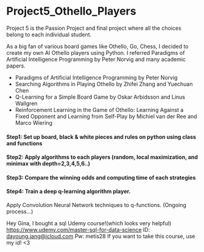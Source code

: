 # Project5_Othello_Players

Project 5 is the Passion Project and final project where all the choices belong to each individual student.

As a big fan of various board games like Othello, Go, Chess, I decided to create my own AI Othello players using Python. I referred Paradigms of Artificial Intelligence Programming by Peter Norvig and many academic papers.

* Paradigms of Artificial Intelligence Programming by Peter Norvig
* Searching Algorithms in Playing Othello by Zhifei Zhang and Yuechuan Chen
* Q-Learning for a Simple Board Game by Oskar Arbidsson and Linus Wallgren
* Reinforcement Learning in the Game of Othello: Learning Against a Fixed Opponent and Learning from Self-Play by Michiel van der Ree and Marco Wiering


#### Step1: Set up board, black & white pieces and rules on python using class and functions 

#### Step2: Apply algorithms to each players (random, local maximization, and minimax with depth=2,3,4,5,6..)

#### Step3: Compare the winning odds and computing time of each strategies 

#### Step4: Train a deep q-learning algorithm player. 
Apply Convolution Neural Network techniques to q-functions. 
(Ongoing process...) 


Hey Gina,
I bought a sql Udemy course!(which looks very helpful)
https://www.udemy.com/master-sql-for-data-science
ID: dayoung.jang@icloud.com
Pw: metis28
If you want to take this course, use my id! 
<3 
